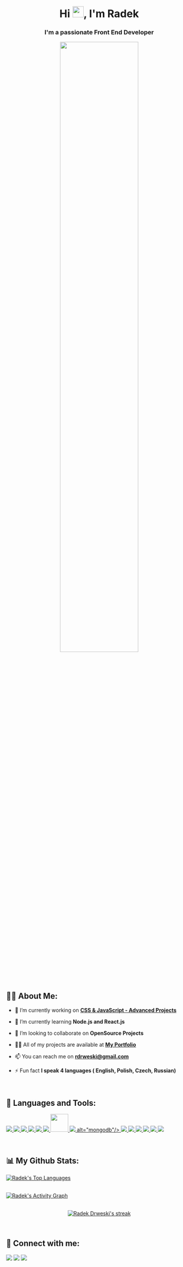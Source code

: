 <h1 align="center">Hi <img src="https://raw.githubusercontent.com/MartinHeinz/MartinHeinz/master/wave.gif" width="30px">, I'm Radek</h1>
<h3 align="center">I'm a passionate Front End Developer</h3>
<p align="center">
    <a href="#"><img width="65%" height="auto" src="https://i.imgur.com/iXuL1HG.png" height="175px"/></a>
</p>

## 🙋‍♂️ About Me:

- 🔭 I’m currently working on **[CSS & JavaScript - Advanced Projects](https://www.udemy.com/course/zaawansowane-projekty-w-css-i-javascript/learn/lecture/16286908#notes)**

- 🌱 I’m currently learning **Node.js and React.js**

- 👯 I’m looking to collaborate on **OpenSource Projects**

- 👨‍💻 All of my projects are available at **[My Portfolio](https://github.com/radek-drw?tab=repositories)**

- 📫 You can reach me on **rdrweski@gmail.com**

- ⚡ Fun fact **I speak 4 languages ( English, Polish, Czech, Russian)**

<br/>

## 🚀 Languages and Tools:

<p align="left"> 
    <a href="https://w3.org/html/"> <img src="https://img.icons8.com/color/48/000000/html-5.png"/> </a> 
    <a href="https://w3schools.com/css/"> <img src="https://img.icons8.com/color/48/000000/css3.png"/> </a>
    <a href="https://developer.mozilla.org/en-US/docs/Web/JavaScript"> <img src="https://img.icons8.com/color/48/000000/javascript.png"/> </a> 
    <a href="https://reactjs.org/"> <img src="https://img.icons8.com/color/48/000000/react-native.png"/> </a>
    <a href="https://nodejs.org"> <img src="https://img.icons8.com/color/48/000000/nodejs.png"/> </a>
    <a href="https://getbootstrap.com"> <img src="https://img.icons8.com/color/48/000000/bootstrap.png"/> </a> 
    <a href="https://greensock.com/gsap/"> <img src="https://michaelakintomo.com/static/gsap_icon-407caaf460c08abf4e723346076bf8cb.png" width="48" height="48"/> </a> 
    <a href="https://mongodb.com/"> <img src="https://img.icons8.com/color/48/000000/mongodb.png"/> alt="mongodb"/> </a>  
    <a href="https://mysql.com/"> <img src="https://img.icons8.com/fluent/48/000000/mysql-logo.png"/> </a>
    <a href="https://git-scm.com/"> <img src="https://img.icons8.com/color/48/000000/git.png"/> </a> 
    <a href="https://sass-lang.com/"> <img src="https://img.icons8.com/color/48/000000/sass.png"/> </a> 
    <a href="https://www.google.com/intl/pl/chrome/"> <img src="https://img.icons8.com/color/48/000000/chrome.png"/> </a>
    <a href="https://webpack.js.org/"> <img src="https://img.icons8.com/color/48/000000/webpack.png"/> </a>
    <a href="https://code.visualstudio.com/"> <img src="https://img.icons8.com/color/48/000000/visual-studio-code-2019.png"/> </a>
</p>

<br/>

## 📊 My Github Stats:
<!-- TOP LANGUAGES -->
<a href="https://github.com/radek-drw/github-readme-stats"><img alt="Radek's Top Languages" src="https://github-readme-stats.vercel.app/api/top-langs/?username=radek-drw&langs_count=8&count_private=true&layout=compact&theme=vue-dark&hide_border=true" />
</a>

<br/>
<!-- ACTIVITY GRAPH -->
<a href="https://github.com/radek-drw/github-readme-activity-graph"><img alt="Radek's Activity Graph" src="https://activity-graph.herokuapp.com/graph?username=radek-drw&theme=material-palenight&hide_border=true" /></a>

<br/>
<br/>
<!-- STREAK STATS -->
<p align="center">
    <a href="https://github.com/radek-drw/github-readme-streak-stats">
    <img alt="Radek Drweski's streak" src="http://github-readme-streak-stats.herokuapp.com?user=radek-drw&theme=synthwave&hide_border=true"/>
    </a>
</p>

<br/>

## 🔗 Connect with me:

<p align="left">
    <a href="https://www.linkedin.com/in/radek-drw%C4%99ski-463509203/"><img src="https://img.icons8.com/fluent/48/000000/linkedin.png"/></a>
    <a href="https://twitter.com/radek0112"><img src="https://img.icons8.com/fluent/48/000000/twitter.png"/></a>
    <a href="https://www.instagram.com/radek.drw/"><img src="https://img.icons8.com/fluent/48/000000/instagram-new.png"/></a>
</p>
